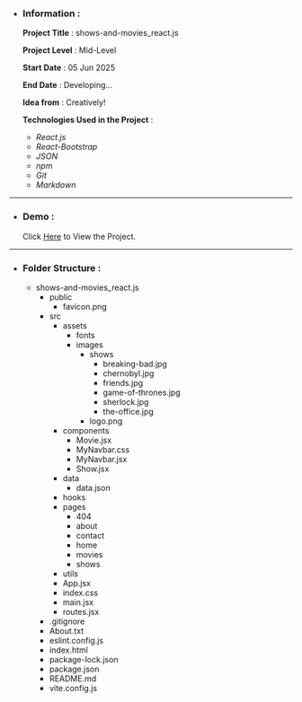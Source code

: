 - ### Information :

  **Project Title** : shows-and-movies_react.js

  **Project Level** : Mid-Level

  **Start Date** : 05 Jun 2025

  **End Date** : Developing...

  **Idea from** : Creatively!

  **Technologies Used in the Project** :

  - _React.js_
  - _React-Bootstrap_
  - _JSON_
  - _npm_
  - _Git_
  - _Markdown_

---

- ### Demo :

  Click [Here](https://shows-and-movies-react-js-hojjat-gholamzadeh-1997.vercel.app/) to View the Project.

---

- ### Folder Structure :

  - shows-and-movies_react.js
    - public
      - favicon.png
    - src
      - assets
        - fonts
        - images
          - shows
            - breaking-bad.jpg
            - chernobyl.jpg
            - friends.jpg
            - game-of-thrones.jpg
            - sherlock.jpg
            - the-office.jpg
          - logo.png
      - components
        - Movie.jsx
        - MyNavbar.css
        - MyNavbar.jsx
        - Show.jsx
      - data
        - data.json
      - hooks
      - pages
        - 404
        - about
        - contact
        - home
        - movies
        - shows
      - utils
      - App.jsx
      - index.css
      - main.jsx
      - routes.jsx
    - .gitignore
    - About.txt
    - eslint.config.js
    - index.html
    - package-lock.json
    - package.json
    - README.md
    - vite.config.js
